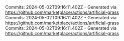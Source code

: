 Commits: 2024-05-02T09:16:11.402Z - Generated via https://github.com/marketplace/actions/artificial-grass
<br>
Commits: 2024-05-02T09:16:11.402Z - Generated via https://github.com/marketplace/actions/artificial-grass
<br>
Commits: 2024-05-02T09:16:11.402Z - Generated via https://github.com/marketplace/actions/artificial-grass
<br>

